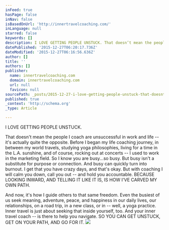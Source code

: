 ```yaml
---
inFeed: true
hasPage: false
inNav: false
isBasedOnUrl: 'http://innertravelcoaching.com/'
inLanguage: null
starred: false
keywords: []
description: I LOVE GETTING PEOPLE UNSTUCK. That doesn’t mean the people I coach are unsuccessful in work and life – it’s actually quite the opposite.  Before I began my lif
datePublished: '2015-12-27T06:20:17.736Z'
dateModified: '2015-12-27T06:16:56.636Z'
author: []
title: ''
authors: []
publisher:
  name: innertravelcoaching.com
  domain: innertravelcoaching.com
  url: null
  favicon: null
sourcePath: _posts/2015-12-27-i-love-getting-people-unstuck-that-doesnt-mean-the-people.md
published: true
_context: 'http://schema.org'
_type: Article

---
```

I LOVE GETTING PEOPLE UNSTUCK. 

That doesn't mean the people I coach are unsuccessful in work and life -- it's actually quite the opposite. Before I began my life coaching journey, in between my world travels, studying yoga philosophies, living for a time in the L.A. sunshine, and of course, rocking out at concerts -- I used to work in the marketing field. So I know you are busy...so busy. But busy isn't a substitute for purpose or connection. And busy can quickly turn into burnout. I get that you have crazy days, and that's okay. But with coaching I will calm you down, call you out -- and hold you accountable.   BECAUSE LOOKING INWARD, AND TELLING IT LIKE IT IS, IS HOW I'VE CARVED MY OWN PATH. 

And now, it's how I guide others to that same freedom. Even the busiest of us seek meaning, adventure, peace, and happiness in our daily lives, our relationships, on a road trip, in a new class, or in -- well, a yoga practice. Inner travel is just about seeking that inside yourself, too. And your inner travel coach -- is there to help you navigate.   SO YOU CAN GET UNSTUCK, GET ON YOUR PATH, AND GO FOR IT.
![](https://the-grid-user-content.s3-us-west-2.amazonaws.com/cdde3a3c-0d1b-4dac-90be-742ef224dbc2.jpg)